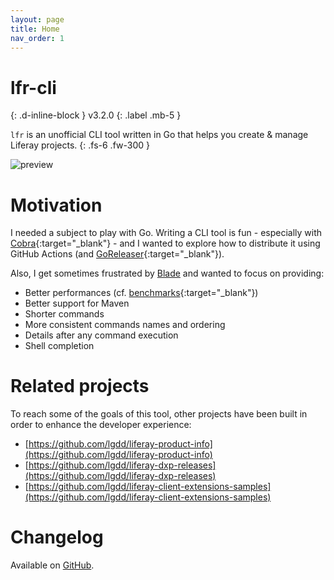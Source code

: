 ```yaml
---
layout: page
title: Home
nav_order: 1
---
```


# lfr-cli
{: .d-inline-block }
v3.2.0
{: .label .mb-5 }

`lfr` is an unofficial CLI tool written in Go that helps you create & manage Liferay projects.
{: .fs-6 .fw-300 }

![preview](https://github.com/lgdd/doc-assets/blob/main/liferay-cli/liferay-cli-preview.gif?raw=true)

# Motivation

I needed a subject to play with Go. Writing a CLI tool is fun - especially with [Cobra](https://github.com/spf13/cobra){:target="_blank"} - and I wanted to explore how to distribute it using GitHub Actions (and [GoReleaser](https://github.com/goreleaser/goreleaser){:target="_blank"}).

Also, I get sometimes frustrated by [Blade](https://github.com/liferay/liferay-blade-cli) and wanted to focus on providing:

- Better performances (cf. [benchmarks](https://github.com/lgdd/lfr-cli?tab=readme-ov-file#benchmarks){:target="_blank"})
- Better support for Maven
- Shorter commands
- More consistent commands names and ordering
- Details after any command execution
- Shell completion

# Related projects

To reach some of the goals of this tool, other projects have been built in order to enhance the developer experience:
- [https://github.com/lgdd/liferay-product-info](https://github.com/lgdd/liferay-product-info)
- [https://github.com/lgdd/liferay-dxp-releases](https://github.com/lgdd/liferay-dxp-releases)
- [https://github.com/lgdd/liferay-client-extensions-samples](https://github.com/lgdd/liferay-client-extensions-samples)

# Changelog

Available on [GitHub](https://github.com/lgdd/lfr-cli/blob/main/CHANGELOG.md).
